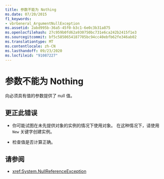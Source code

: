 ```yaml
---
title: 参数不能为 Nothing
ms.date: 07/20/2015
f1_keywords:
- vbrGeneral_ArgumentNullException
ms.assetid: 2abd995b-36a5-45f0-b3c1-6e0c3b31a875
ms.openlocfilehash: 27c959b0fd62a930750bc731e6ca242b2415f1e3
ms.sourcegitcommit: bf5c5850654187705bc94cc40ebfb62fe346ab02
ms.translationtype: MT
ms.contentlocale: zh-CN
ms.lasthandoff: 09/23/2020
ms.locfileid: "91087227"
---
```

# <a name="argument-cannot-be-nothing"></a>参数不能为 Nothing

向必须具有值的参数提供了 null 值。  
  
## <a name="to-correct-this-error"></a>更正此错误  
  
- 你可能试图在未先提供对象的实例的情况下使用对象。 在这种情况下，请使用 `New` 关键字创建实例。  
  
- 检查值是否计算正确。  
  
## <a name="see-also"></a>请参阅

- <xref:System.NullReferenceException>
